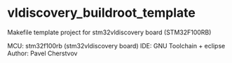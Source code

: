 # vldiscovery_buildroot_template
Makefile template project for stm32vldiscovery board (STM32F100RB)

MCU: stm32f100rb (stm32vldiscovery board)
IDE: GNU Toolchain + eclipse
Author: Pavel Cherstvov